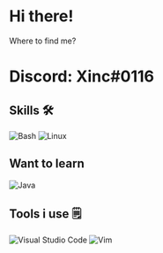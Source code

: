 # Hi there! <img src="https://media.giphy.com/media/hvRJCLFzcasrR4ia7z/giphy.gif" width="4px">

Where to find me?
# Discord: Xinc#0116

## Skills 🛠
![Bash](https://upload.wikimedia.org/wikipedia/commons/4/4b/Bash_Logo_Colored.svg) ![Linux](https://img.shields.io/badge/Linux-FCC624?style=for-the-badge&logo=linux&logoColor=black)


## Want to learn
![Java](https://img.shields.io/badge/java-%23ED8B00.svg?style=for-the-badge&logo=java&logoColor=white)

## Tools i use 🗒️
![Visual Studio Code](https://img.shields.io/badge/Visual%20Studio%20Code-0078d7.svg?style=for-the-badge&logo=visual-studio-code&logoColor=white) ![Vim](https://img.shields.io/badge/VIM-%2311AB00.svg?style=for-the-badge&logo=vim&logoColor=white)
